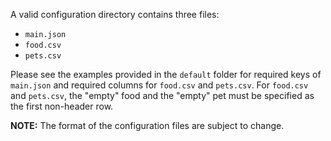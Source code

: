 A valid configuration directory contains three files:

- `main.json`
- `food.csv`
- `pets.csv`

Please see the examples provided in the `default` folder for required keys of `main.json` and required columns for `food.csv` and `pets.csv`. For `food.csv` and `pets.csv`, the "empty" food and the "empty" pet must be specified as the first non-header row.

**NOTE:** The format of the configuration files are subject to change.
